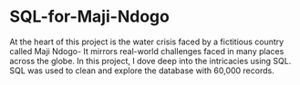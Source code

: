 # SQL-for-Maji-Ndogo
At the heart of this project is the water crisis faced by a fictitious country called Maji Ndogo- It mirrors real-world challenges faced in many places across the globe. In this project, I dove deep into the intricacies using SQL. SQL was used to clean and explore the database with 60,000 records.
